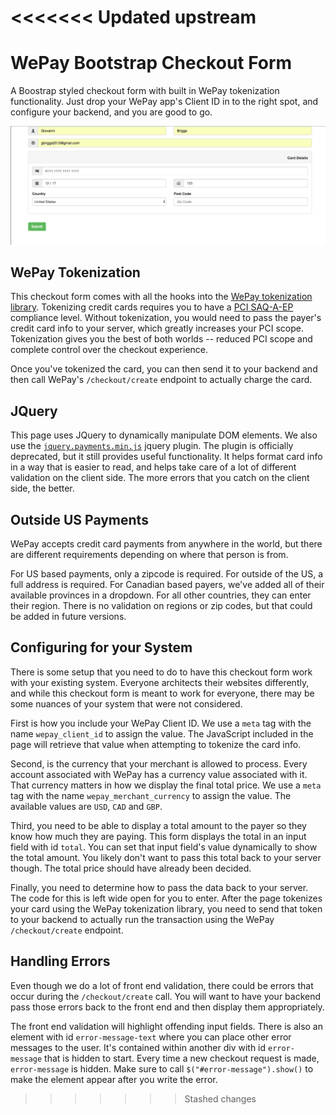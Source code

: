 <<<<<<< Updated upstream
=======
# WePay Bootstrap Checkout Form
A Boostrap styled checkout form with built in WePay tokenization functionality.  Just drop your WePay app's Client ID in to the right spot, and configure your backend, and you are good to go.

![Checkout form](/assets/USScreenshot.png)


## WePay Tokenization
This checkout form comes with all the hooks into the [WePay tokenization library](https://developer.wepay.com/docs/process-payments/custom-checkout). Tokenizing credit cards requires you to have a [PCI SAQ-A-EP](https://www.pcisecuritystandards.org/documents/SAQ_A-EP_v3.pdf) compliance level.  Without tokenization, you would need to pass the payer's credit card info to your server, which greatly increases your PCI scope.  Tokenization gives you the best of both worlds -- reduced PCI scope and complete control over the checkout experience.

Once you've tokenized the card, you can then send it to your backend and then call WePay's `/checkout/create` endpoint to actually charge the card.

## JQuery
This page uses JQuery to dynamically manipulate DOM elements.  We also use the [`jquery.payments.min.js`](https://github.com/stripe/jquery.payment) jquery plugin.  The plugin is officially deprecated, but it still provides useful functionality.  It helps format card info in a way that is easier to read, and helps take care of a lot of different validation on the client side.  The more errors that you catch on the client side, the better.

## Outside US Payments
WePay accepts credit card payments from anywhere in the world, but there are different requirements depending on where that person is from.

For US based payments, only a zipcode is required.  For outside of the US, a full address is required.  For Canadian based payers, we've added all of their available provinces in a dropdown.  For all other countries, they can enter their region.  There is no validation on regions or zip codes, but that could be added in future versions.


## Configuring for your System
There is some setup that you need to do to have this checkout form work with your existing system.  Everyone architects their websites differently, and while this checkout form is meant to work for everyone, there may be some nuances of your system that were not considered.

First is how you include your WePay Client ID.  We use a `meta` tag with the name `wepay_client_id` to assign the value.  The JavaScript included in the page will retrieve that value when attempting to tokenize the card info.

Second, is the currency that your merchant is allowed to process.  Every account associated with WePay has a currency value associated with it.  That currency matters in how we display the final total price.  We use a `meta` tag with the name `wepay_merchant_currency` to assign the value.  The available values are `USD`, `CAD` and `GBP`.

Third, you need to be able to display a total amount to the payer so they know how much they are paying.  This form displays the total in an input field with id `total`.  You can set that input field's value dynamically to show the total amount.  You likely don't want to pass this total back to your server though.  The total price should have already been decided.

Finally, you need to determine how to pass the data back to your server.  The code for this is left wide open for you to enter.  After the page tokenizes your card using the WePay tokenization library, you need to send that token to your backend to actually run the transaction using the WePay `/checkout/create` endpoint.

## Handling Errors
Even though we do a lot of front end validation, there could be errors that occur during the `/checkout/create` call.  You will want to have your backend pass those errors back to the front end and then display them appropriately.

The front end validation will highlight offending input fields.  There is also an element with id `error-message-text` where you can place other error messages to the user.  It's contained within another div with id `error-message` that is hidden to start.  Every time a new checkout request is made, `error-message` is hidden.  Make sure to call `$("#error-message").show()` to make the element appear after you write the error.
>>>>>>> Stashed changes

